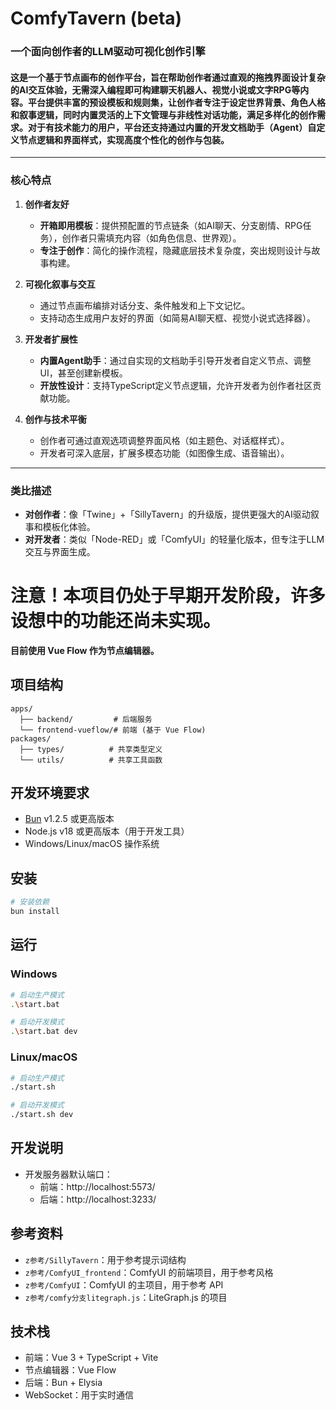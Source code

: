 # ComfyTavern (beta)

### 一个面向创作者的LLM驱动可视化创作引擎

#### 这是一个基于节点画布的创作平台，旨在帮助创作者通过直观的拖拽界面设计复杂的AI交互体验，无需深入编程即可构建聊天机器人、视觉小说或文字RPG等内容。平台提供丰富的预设模板和规则集，让创作者专注于设定世界背景、角色人格和叙事逻辑，同时内置灵活的上下文管理与非线性对话功能，满足多样化的创作需求。对于有技术能力的用户，平台还支持通过内置的开发文档助手（Agent）自定义节点逻辑和界面样式，实现高度个性化的创作与包装。

---

### **核心特点**  
1. **创作者友好**  
   - **开箱即用模板**：提供预配置的节点链条（如AI聊天、分支剧情、RPG任务），创作者只需填充内容（如角色信息、世界观）。  
   - **专注于创作**：简化的操作流程，隐藏底层技术复杂度，突出规则设计与故事构建。  

2. **可视化叙事与交互**  
   - 通过节点画布编排对话分支、条件触发和上下文记忆。  
   - 支持动态生成用户友好的界面（如简易AI聊天框、视觉小说式选择器）。  

3. **开发者扩展性**  
   - **内置Agent助手**：通过自实现的文档助手引导开发者自定义节点、调整UI，甚至创建新模板。  
   - **开放性设计**：支持TypeScript定义节点逻辑，允许开发者为创作者社区贡献功能。  

4. **创作与技术平衡**  
   - 创作者可通过直观选项调整界面风格（如主题色、对话框样式）。  
   - 开发者可深入底层，扩展多模态功能（如图像生成、语音输出）。  

---

### **类比描述**  
- **对创作者**：像「Twine」+「SillyTavern」的升级版，提供更强大的AI驱动叙事和模板化体验。  
- **对开发者**：类似「Node-RED」或「ComfyUI」的轻量化版本，但专注于LLM交互与界面生成。  


# 注意！本项目仍处于早期开发阶段，许多设想中的功能还尚未实现。
**目前使用 Vue Flow 作为节点编辑器。**

## 项目结构

```
apps/
  ├── backend/         # 后端服务
  └── frontend-vueflow/# 前端 (基于 Vue Flow)
packages/
  ├── types/          # 共享类型定义
  └── utils/          # 共享工具函数
```

## 开发环境要求

- [Bun](https://bun.sh) v1.2.5 或更高版本
- Node.js v18 或更高版本（用于开发工具）
- Windows/Linux/macOS 操作系统

## 安装

```bash
# 安装依赖
bun install
```

## 运行

### Windows

```bash
# 启动生产模式
.\start.bat

# 启动开发模式
.\start.bat dev
```

### Linux/macOS

```bash
# 启动生产模式
./start.sh

# 启动开发模式
./start.sh dev
```

## 开发说明

- 开发服务器默认端口：
  - 前端：http://localhost:5573/
  - 后端：http://localhost:3233/

## 参考资料

- `z参考/SillyTavern`：用于参考提示词结构
- `z参考/ComfyUI_frontend`：ComfyUI 的前端项目，用于参考风格
- `z参考/ComfyUI`：ComfyUI 的主项目，用于参考 API
- `z参考/comfy分支litegraph.js`：LiteGraph.js 的项目

## 技术栈

- 前端：Vue 3 + TypeScript + Vite
- 节点编辑器：Vue Flow
- 后端：Bun + Elysia
- WebSocket：用于实时通信
